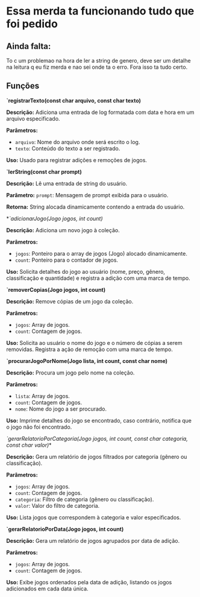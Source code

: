 # Essa merda ta funcionando tudo que foi pedido

## Ainda falta:
To c um problemao na hora de ler a string de genero, deve ser um detalhe na leitura q eu fiz merda e nao sei onde ta o erro. Fora isso ta tudo certo.

## Funções

**`registrarTexto(const char arquivo, const char texto)**

**Descrição:** Adiciona uma entrada de log formatada com data e hora em um arquivo especificado.

**Parâmetros:**
- `arquivo`: Nome do arquivo onde será escrito o log.
- `texto`: Conteúdo do texto a ser registrado.

**Uso:** Usado para registrar adições e remoções de jogos.

**`lerString(const char prompt)**

**Descrição:** Lê uma entrada de string do usuário.

**Parâmetro:** `prompt`: Mensagem de prompt exibida para o usuário.

**Retorna:** String alocada dinamicamente contendo a entrada do usuário.

**`adicionarJogo(Jogo *jogos, int count)**

**Descrição:** Adiciona um novo jogo à coleção.

**Parâmetros:**
- `jogos`: Ponteiro para o array de jogos (Jogo) alocado dinamicamente.
- `count`: Ponteiro para o contador de jogos.

**Uso:** Solicita detalhes do jogo ao usuário (nome, preço, gênero, classificação e quantidade) e registra a adição com uma marca de tempo.

**`removerCopias(Jogo jogos, int count)**

**Descrição:** Remove cópias de um jogo da coleção.

**Parâmetros:**
- `jogos`: Array de jogos.
- `count`: Contagem de jogos.

**Uso:** Solicita ao usuário o nome do jogo e o número de cópias a serem removidas. Registra a ação de remoção com uma marca de tempo.

**`procurarJogoPorNome(Jogo lista, int count, const char nome)**

**Descrição:** Procura um jogo pelo nome na coleção.

**Parâmetros:**
- `lista`: Array de jogos.
- `count`: Contagem de jogos.
- `nome`: Nome do jogo a ser procurado.

**Uso:** Imprime detalhes do jogo se encontrado, caso contrário, notifica que o jogo não foi encontrado.

**`gerarRelatorioPorCategoria(Jogo jogos, int count, const char categoria, const char* valor)**

**Descrição:** Gera um relatório de jogos filtrados por categoria (gênero ou classificação).

**Parâmetros:**
- `jogos`: Array de jogos.
- `count`: Contagem de jogos.
- `categoria`: Filtro de categoria (gênero ou classificação).
- `valor`: Valor do filtro de categoria.

**Uso:** Lista jogos que correspondem à categoria e valor especificados.

**`gerarRelatorioPorData(Jogo jogos, int count)**

**Descrição:** Gera um relatório de jogos agrupados por data de adição.

**Parâmetros:**
- `jogos`: Array de jogos.
- `count`: Contagem de jogos.

**Uso:** Exibe jogos ordenados pela data de adição, listando os jogos adicionados em cada data única.

